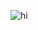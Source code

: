 ![hi](https://user-images.githubusercontent.com/21247694/150221582-5a25a3cc-8cf3-4d99-b0e4-d625c16a652d.gif)
